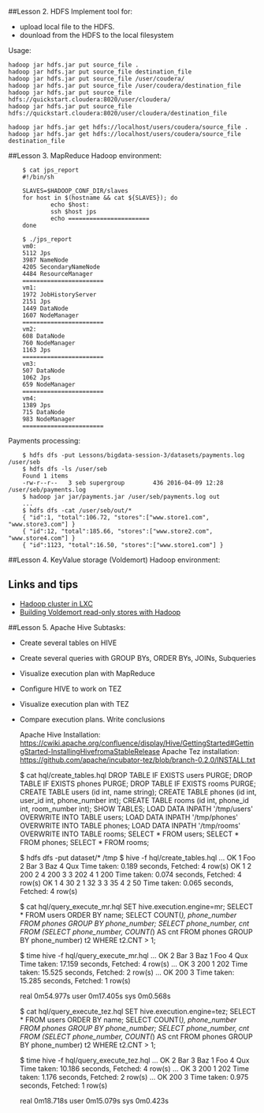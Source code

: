##Lesson 2. HDFS
Implement tool for:
- upload local file to the HDFS.
- dounload from the HDFS to the local filesystem

Usage:

	hadoop jar hdfs.jar put source_file .
	hadoop jar hdfs.jar put source_file destination_file
	hadoop jar hdfs.jar put source_file /user/coudera/
	hadoop jar hdfs.jar put source_file /user/coudera/destination_file
	hadoop jar hdfs.jar put source_file hdfs://quickstart.cloudera:8020/user/cloudera/
	hadoop jar hdfs.jar put source_file hdfs://quickstart.cloudera:8020/user/cloudera/destination_file

	hadoop jar hdfs.jar get hdfs://localhost/users/coudera/source_file .
	hadoop jar hdfs.jar get hdfs://localhost/users/coudera/source_file destination_file

##Lesson 3. MapReduce
Hadoop environment:
```
	$ cat jps_report
	#!/bin/sh

	SLAVES=$HADOOP_CONF_DIR/slaves
	for host in $(hostname && cat ${SLAVES}); do
    		echo $host:
    		ssh $host jps
    		echo =======================
	done

	$ ./jps_report
	vm0:
	5112 Jps
	3987 NameNode
	4205 SecondaryNameNode
	4484 ResourceManager
	=======================
	vm1:
	1972 JobHistoryServer
	2151 Jps
	1449 DataNode
	1607 NodeManager
	=======================
	vm2:
	608 DataNode
	760 NodeManager
	1163 Jps
	=======================
	vm3:
	507 DataNode
	1062 Jps
	659 NodeManager
	=======================
	vm4:
	1389 Jps
	715 DataNode
	983 NodeManager
	=======================
```
Payments processing:
```
	$ hdfs dfs -put Lessons/bigdata-session-3/datasets/payments.log /user/seb
	$ hdfs dfs -ls /user/seb
	Found 1 items
	-rw-r--r--   3 seb supergroup        436 2016-04-09 12:28 /user/seb/payments.log
	$ hadoop jar jar/payments.jar /user/seb/payments.log out
	...
	$ hdfs dfs -cat /user/seb/out/*
	{ "id":1, "total":106.72, "stores":["www.store1.com", "www.store3.com"] }
	{ "id":12, "total":185.66, "stores":["www.store2.com", "www.store4.com"] }
	{ "id":1123, "total":16.50, "stores":["www.store1.com"] }
```
##Lesson 4. KeyValue storage (Voldemort)
Hadoop environment:

## Links and tips
- [Hadoop cluster in LXC](https://ofirm.wordpress.com/2014/01/05/creating-a-virtualized-fully-distributed-hadoop-cluster-using-linux-containers/)
- [Building Voldemort read-only stores with Hadoop](http://blog.intelligencecomputing.io/cloud/487/repostbuilding-voldemort-read-only-stores-with-hadoop)



##Lesson 5. Apache Hive
Subtasks:
- Create several tables on HIVE
- Create several queries with GROUP BYs, ORDER BYs, JOINs, Subqueries
- Visualize execution plan with MapReduce
- Configure HIVE to work on TEZ
- Visualize execution plan with TEZ
- Compare execution plans. Write conclusions

	Apache Hive Installation:
	https://cwiki.apache.org/confluence/display/Hive/GettingStarted#GettingStarted-InstallingHivefromaStableRelease
	Apache Tez installation:
	https://github.com/apache/incubator-tez/blob/branch-0.2.0/INSTALL.txt

	$ cat hql/create_tables.hql
	DROP TABLE IF EXISTS users  PURGE;
	DROP TABLE IF EXISTS phones PURGE;
	DROP TABLE IF EXISTS rooms  PURGE;
	CREATE TABLE users  (id int, name string);
	CREATE TABLE phones (id int, user_id int, phone_number int);
	CREATE TABLE rooms  (id int, phone_id int, room_number int);
	SHOW TABLES;
	LOAD DATA INPATH '/tmp/users'  OVERWRITE INTO TABLE users;
	LOAD DATA INPATH '/tmp/phones' OVERWRITE INTO TABLE phones;
	LOAD DATA INPATH '/tmp/rooms'  OVERWRITE INTO TABLE rooms;
	SELECT * FROM users;
	SELECT * FROM phones;
	SELECT * FROM rooms;

	$ hdfs dfs -put dataset/* /tmp
	$ hive -f hql/create_tables.hql
	...
	OK
	1	Foo
	2	Bar
	3	Baz
	4	Qux
	Time taken: 0.189 seconds, Fetched: 4 row(s)
	OK
	1	2	200
	2	4	200
	3	3	202
	4	1	200
	Time taken: 0.074 seconds, Fetched: 4 row(s)
	OK
	1	4	30
	2	1	32
	3	3	35
	4	2	50
	Time taken: 0.065 seconds, Fetched: 4 row(s)

	$ cat hql/query_execute_mr.hql
	SET hive.execution.engine=mr;
	SELECT * FROM users ORDER BY name;
	SELECT COUNT(*), phone_number FROM phones GROUP BY phone_number;
	SELECT phone_number, cnt FROM (SELECT phone_number, COUNT(*) AS cnt FROM phones GROUP BY phone_number) t2 WHERE t2.CNT > 1;

	$ time  hive -f hql/query_execute_mr.hql
	...
	OK
	2	Bar
	3	Baz
	1	Foo
	4	Qux
	Time taken: 17.159 seconds, Fetched: 4 row(s)
	...
	OK
	3	200
	1	202
	Time taken: 15.525 seconds, Fetched: 2 row(s)
	...
	OK
	200	3
	Time taken: 15.285 seconds, Fetched: 1 row(s)

	real	0m54.977s
	user	0m17.405s
	sys	0m0.568s

	$ cat hql/query_execute_tez.hql
	SET hive.execution.engine=tez;
	SELECT * FROM users ORDER BY name;
	SELECT COUNT(*), phone_number FROM phones GROUP BY phone_number;
	SELECT phone_number, cnt FROM (SELECT phone_number, COUNT(*) AS cnt FROM phones GROUP BY phone_number) t2 WHERE t2.CNT > 1;

	$ time hive -f  hql/query_execute_tez.hql
	...
	OK
	2	Bar
	3	Baz
	1	Foo
	4	Qux
	Time taken: 10.186 seconds, Fetched: 4 row(s)
	...
	OK
	3	200
	1	202
	Time taken: 1.176 seconds, Fetched: 2 row(s)
	...
	OK
	200	3
	Time taken: 0.975 seconds, Fetched: 1 row(s)

	real	0m18.718s
	user	0m15.079s
	sys	0m0.423s

